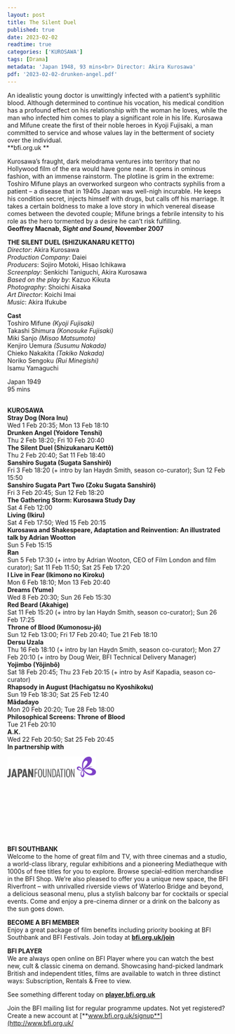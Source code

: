 ```yaml
---
layout: post
title: The Silent Duel
published: true
date: 2023-02-02
readtime: true
categories: ['KUROSAWA']
tags: [Drama]
metadata: 'Japan 1948, 93 mins<br> Director: Akira Kurosawa'
pdf: '2023-02-02-drunken-angel.pdf'
---
```


An idealistic young doctor is unwittingly infected with a patient’s syphilitic blood. Although determined to continue his vocation, his medical condition has a profound effect on his relationship with the woman he loves, while the man who infected him comes to play a significant role in his life. Kurosawa and Mifune create the first of their noble heroes in Kyoji Fujisaki, a man committed to service and whose values lay in the betterment of society over the individual.  
**bfi.org.uk  **  

Kurosawa’s fraught, dark melodrama ventures into territory that no Hollywood film of the era would have gone near. It opens in ominous fashion, with an immense rainstorm. The plotline is grim in the extreme: Toshiro Mifune plays an overworked surgeon who contracts syphilis from a patient – a disease that in 1940s Japan was well-nigh incurable. He keeps his condition secret, injects himself with drugs, but calls off his marriage. It takes a certain boldness to make a love story in which venereal disease comes between the devoted couple; Mifune brings a febrile intensity to his role as the hero tormented by a desire he can’t risk fulfilling.  
**Geoffrey Macnab, _Sight and Sound_, November 2007**  

**THE SILENT DUEL (SHIZUKANARU KETTO)**  
_Director_: Akira Kurosawa  
_Production Company_: Daiei  
_Producers_: Sojiro Motoki, Hisao Ichikawa  
_Screenplay_: Senkichi Taniguchi, Akira Kurosawa  
_Based on the play by_: Kazuo Kikuta  
_Photography_: Shoichi Aisaka  
_Art Director_: Koichi Imai  
_Music_: Akira Ifukube  

**Cast**  
Toshiro Mifune _(Kyoji Fujisaki)_  
Takashi Shimura _(Konosuke Fujisaki)_  
Miki Sanjo _(Misao Matsumoto)_  
Kenjiro Uemura _(Susumu Nakada)_  
Chieko Nakakita _(Takiko Nakada)_  
Noriko Sengoku _(Rui Minegishi)_  
Isamu Yamaguchi  

Japan 1949  
95 mins  
<br>

**KUROSAWA**  
**Stray Dog (Nora Inu)**  
Wed 1 Feb 20:35; Mon 13 Feb 18:10  
**Drunken Angel (Yoidore Tenshi)**  
Thu 2 Feb 18:20; Fri 10 Feb 20:40  
**The Silent Duel (Shizukanaru Kettô)**  
Thu 2 Feb 20:40; Sat 11 Feb 18:40  
**Sanshiro Sugata (Sugata Sanshirô)**  
Fri 3 Feb 18:20 (+ intro by Ian Haydn Smith, season co-curator); Sun 12 Feb 15:50  
**Sanshiro Sugata Part Two (Zoku Sugata Sanshirô)**  
Fri 3 Feb 20:45; Sun 12 Feb 18:20  
**The Gathering Storm: Kurosawa Study Day**  
Sat 4 Feb 12:00  
**Living (Ikiru)**  
Sat 4 Feb 17:50; Wed 15 Feb 20:15  
**Kurosawa and Shakespeare, Adaptation and Reinvention: An illustrated talk by Adrian Wootton**  
Sun 5 Feb 15:15  
**Ran**  
Sun 5 Feb 17:30 (+ intro by Adrian Wooton, CEO of Film London and film curator); Sat 11 Feb 11:50; Sat 25 Feb 17:20  
**I Live in Fear (Ikimono no Kiroku)**  
Mon 6 Feb 18:10; Mon 13 Feb 20:40  
**Dreams (Yume)**  
Wed 8 Feb 20:30; Sun 26 Feb 15:30  
**Red Beard (Akahige)**  
Sat 11 Feb 15:20 (+ intro by Ian Haydn Smith, season co-curator); Sun 26 Feb 17:25  
**Throne of Blood (Kumonosu-jô)**  
Sun 12 Feb 13:00; Fri 17 Feb 20:40; Tue 21 Feb 18:10  
**Dersu Uzala**  
Thu 16 Feb 18:10 (+ intro by Ian Haydn Smith, season co-curator); Mon 27 Feb 20:10 (+ intro by Doug Weir, BFI Technical Delivery Manager)  
**Yojimbo (Yôjinbô)**  
Sat 18 Feb 20:45; Thu 23 Feb 20:15 (+ intro by Asif Kapadia, season co-curator)  
**Rhapsody in August (Hachigatsu no Kyoshikoku)**  
Sun 19 Feb 18:30; Sat 25 Feb 12:40  
**Mâdadayo**  
Mon 20 Feb 20:20; Tue 28 Feb 18:00  
**Philosophical Screens: Throne of Blood**  
Tue 21 Feb 20:10  
**A.K.**  
Wed 22 Feb 20:50; Sat 25 Feb 20:45  
**In partnership with**  

<img style="float: left;" src="/img/Japan Foundation.JPG" width="40%" height="40%">
<br><br><br><br><br><br><br><br><br><br><br>

**BFI SOUTHBANK**  
Welcome to the home of great film and TV, with three cinemas and a studio, a world-class library, regular exhibitions and a pioneering Mediatheque with 1000s of free titles for you to explore. Browse special-edition merchandise in the BFI Shop. We’re also pleased to offer you a unique new space, the BFI Riverfront – with unrivalled riverside views of Waterloo Bridge and beyond, a delicious seasonal menu, plus a stylish balcony bar for cocktails or special events. Come and enjoy a pre-cinema dinner or a drink on the balcony as the sun goes down.  

**BECOME A BFI MEMBER**  
Enjoy a great package of film benefits including priority booking at BFI Southbank and BFI Festivals. Join today at [**bfi.org.uk/join**](http://www.bfi.org.uk/join)  

**BFI PLAYER**  
 We are always open online on BFI Player where you can watch the best new, cult &amp; classic cinema on demand. Showcasing hand-picked landmark British and independent titles, films are available to watch in three distinct ways: Subscription, Rentals &amp; Free to view.  

See something different today on [**player.bfi.org.uk**](https://player.bfi.org.uk)  

Join the BFI mailing list for regular programme updates. Not yet registered? Create a new account at [**www.bfi.org.uk/signup**](http://www.bfi.org.uk/
<!--stackedit_data:
eyJoaXN0b3J5IjpbNDc0MzU0NzI1XX0=
-->